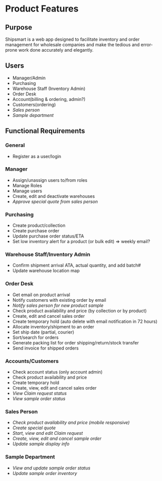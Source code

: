 # Product Features
## Purpose
Shipsmart is a web app designed to facilitate inventory and order management for wholesale companies and make the tedious and error-prone work done accurately and elegantly.

## Users
- Manager/Admin
- Purchasing
- Warehouse Staff (Inventory Admin)
- Order Desk
- Account(billing & ordering, admin?)
- Customers(ordering)
- _Sales person_
- _Sample department_

## Functional Requirements
### General
- Register as a user/login
### Manager
- Assign/unassign users to/from roles
- Manage Roles
- Manage users
- Create, edit and deactivate warehouses
- _Approve special quote from sales person_

### Purchasing
- Create product/collection
- Create purchase order
- Update purchase order status/ETA
- Set low inventory alert for a product (or bulk edit) => weekly email?

### Warehouse Staff/Inventory Admin
- Confirm shipment arrival ATA, actual quantity, and add batch#
- Update warehouse location map

### Order Desk
- Get email on product arrival
- Notify customers with existing order by email
- _Notify sales person for new product sample_
- Check product availability and price (by collection or by product)
- Create, edit and cancel sales order
- Create temporary hold (auto delete with email notification in 72 hours)
- Allocate inventory/shipment to an order
- Set ship date (partial, courier)
- Sort/search for orders
- Generate packing list for order shipping/return/stock transfer
- Send invoice for shipped orders

### Accounts/Customers
- Check account status (only account admin)
- Check product availability and price
- Create temporary hold
- Create, view, edit and cancel sales order
- _View Claim request status_
- _View sample order status_

### Sales Person
- _Check product availability and price (mobile responsive)_
- _Create special quote_
- _Start, view and edit Claim request_
- _Create, view, edit and cancel sample order_
- _Update sample display info_

### Sample Department
- _View and update sample order status_
- _Update sample order inventory_
